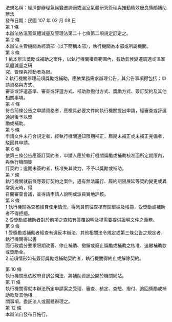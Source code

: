 法規名稱：經濟部辦理氣候變遷調適或溫室氣體研究管理與推動績效優良獎勵補助辦法  
發布日期：民國 107 年 02 月 08 日  
第 1 條  
本辦法依溫室氣體減量及管理法第二十七條第二項規定訂定之。  
第 2 條  
本辦法主管機關為經濟部（以下簡稱本部），執行機關為本部或所屬機關。  
第 3 條  
1 依本辦法獎勵或補助之案件，以執行機關權責範圍內，有助氣候變遷調適或溫室氣體減量之研  
究、管理與推動者為限。  
2 執行機關辦理前項獎勵或補助，應依業務需求辦理公告，其公告事項得包括：申請資格與方式、  
審查或評選基準、審查或評選方式、補助款撥付方式、獎勵方式、簽訂契約及其他相關事項。  
第 4 條  
符合前條公告之申請資格者，應檢具必要文件向執行機關提出申請，經審查或評選通過後予以獎  
勵或補助。  
第 5 條  
申請文件未符合規定者，經執行機關通知限期補正，屆期未補正或未補正完備者，駁回其申請。  
第 6 條  
依第三條公告應簽訂契約者，申請人應於執行機關獎勵或補助核准函所定期限內，與執行機關簽  
訂契約；逾期未簽約者，核准失其效力，不予以獎勵或補助。  
第 7 條  
執行機關就前條應簽訂契約之案件，遇有無法履行、履約期限展延等契約變更或異常狀況時，得  
召開審查會議，並得請申請人說明或派員實地評核。  
第 8 條  
1 執行機關為查核經費使用情況，得派員前往查核有關單據及帳冊，受獎勵或補助者不得拒絕。  
2 受獎勵或補助者對於前項之查核有答覆說明及視需要提供證明文件之義務。  
第 9 條  
1 受獎勵或補助者經查有違反本辦法、其他相關法令規定或第三條公告之規定者，執行機關得以書  
面行政處分要求限期改善、停止補助、撤銷或廢止獎勵或補助之核准、追繳補助款或獎勵金。  
2 前項情形如有簽訂獎勵或補助契約者，執行機關得終止或解除契約。  


第 10 條  
執行機關應依政府資訊公開法，將補助資訊公開於機關網站。  
第 11 條  
執行機關得就本辦法所定申請案之受理、審查、核定、查驗、撥付、追回獎勵或補助款及其他相  
關事項，委託法人或團體辦理之。  
第 12 條  
本辦法自發布日施行。  


